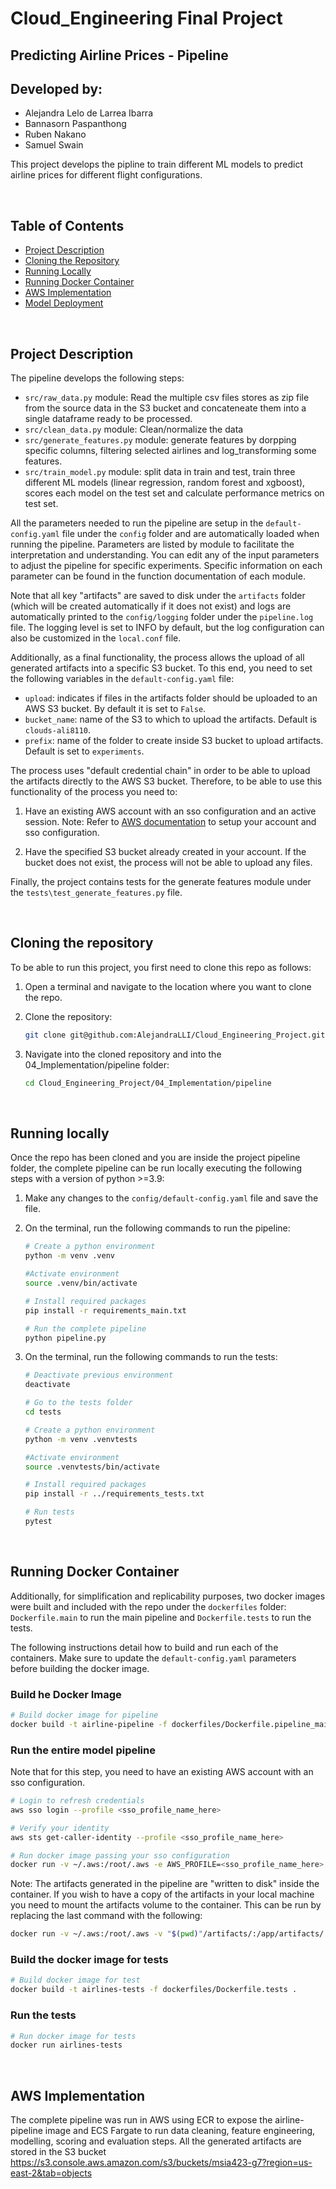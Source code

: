 # Cloud_Engineering Final Project
## Predicting Airline Prices - Pipeline
## Developed by: 
- Alejandra Lelo de Larrea Ibarra
- Bannasorn Paspanthong
- Ruben Nakano
- Samuel Swain

This project develops the pipline to train different ML models to predict airline prices for different flight configurations.

<br/>

## Table of Contents 
- [Project Description](#id-ProjectDesc)
- [Cloning the Repository](#id-CloneRepo)
- [Running Locally](#id-RunLocal)
- [Running Docker Container](#id-RunContainer)
- [AWS Implementation](#id-Implementation)
- [Model Deployment](#id-Deployment)


<br/><div id='id-ProjectDesc'/>

## Project Description

The pipeline develops the following steps: 

- `src/raw_data.py` module: Read the multiple csv files stores as zip file from the source data in the S3 bucket and concateneate them into a single dataframe ready to be processed. 
- `src/clean_data.py` module: Clean/normalize the data
- `src/generate_features.py` module: generate features by dorpping specific columns, filtering selected airlines and log_transforming some features. 
- `src/train_model.py` module: split data in train and test, train three different ML models (linear regression, random forest and xgboost), scores each model on the test set and calculate performance metrics on test set.

All the parameters needed to run the pipeline are setup in the `default-config.yaml` file under the `config` folder and are automatically loaded when running the pipeline. Parameters are listed by module to facilitate the interpretation and understanding. You can edit any of the input parameters to adjust the pipeline for specific experiments. Specific information on each parameter can be found in the function documentation of each module. 

Note that all key "artifacts" are saved to disk under the `artifacts` folder (which will be created automatically if it does not exist) and logs are automatically printed to the `config/logging` folder under the `pipeline.log` file. The logging level is set to INFO by default, but the log configuration can also be customized in the `local.conf` file. 

Additionally, as a final functionality, the process allows the upload of all generated artifacts into a specific S3 bucket. To this end, you need to set the following variables in the `default-config.yaml` file: 

- `upload`: indicates if files in the artifacts folder should be uploaded to an AWS S3 bucket. By default it is set to `False`. 
- `bucket_name`: name of the S3 to which to upload the artifacts. Default is `clouds-ali8110`.
- `prefix`: name of the folder to create inside S3 bucket to upload artifacts. Default is set to `experiments`.

The process uses "default credential chain" in order to be able to upload the artifacts directly to the AWS S3 bucket. Therefore, to be able to use this functionality of the process you need to: 

1. Have an existing AWS account with an sso configuration and an active session. 
Note: Refer to [AWS documentation](https://docs.aws.amazon.com/singlesignon/latest/userguide/useraccess.html) to setup your account and sso configuration. 

2. Have the specified S3 bucket already created in your account. If the bucket does not exist, the process will not be able to upload any files. 

Finally, the project contains tests for the generate features module under the `tests\test_generate_features.py` file. 

<br/><div id='id-CloneRepo'/>

## Cloning the repository

To be able to run this project, you first need to clone this repo as follows: 

1. Open a terminal and navigate to the location where you want to clone the repo. 

2. Clone the repository:

    ```bash
    git clone git@github.com:AlejandraLLI/Cloud_Engineering_Project.git
    ```
3. Navigate into the cloned repository and into the 04_Implementation/pipeline folder: 

    ```bash
    cd Cloud_Engineering_Project/04_Implementation/pipeline
    ```

<br/><div id='id-RunLocal'/>

## Running locally 

Once the repo has been cloned and you are inside the project pipeline folder, the complete pipeline can be run locally executing the following steps with a version of python >=3.9:

1. Make any changes to the `config/default-config.yaml` file and save the file. 

2. On the terminal, run the following commands to run the pipeline:

    ```bash
    # Create a python environment
    python -m venv .venv

    #Activate environment
    source .venv/bin/activate

    # Install required packages
    pip install -r requirements_main.txt

    # Run the complete pipeline 
    python pipeline.py
     ```

3. On the terminal, run the following commands to run the tests:
    ```bash
    # Deactivate previous environment 
    deactivate

    # Go to the tests folder
    cd tests

    # Create a python environment
    python -m venv .venvtests

    #Activate environment
    source .venvtests/bin/activate

    # Install required packages
    pip install -r ../requirements_tests.txt

    # Run tests 
    pytest
    ```

<br/><div id='id-RunContainer'/>

## Running Docker Container 

Additionally, for simplification and replicability purposes, two docker images were built and included with the repo under the `dockerfiles` folder: `Dockerfile.main` to run the main pipeline and `Dockerfile.tests` to run the tests. 

The following instructions detail how to build and run each of the containers. Make sure to update the `default-config.yaml` parameters before building the docker image. 

### Build he Docker Image

```bash
# Build docker image for pipeline
docker build -t airline-pipeline -f dockerfiles/Dockerfile.pipeline_main .
```

### Run the entire model pipeline

Note that for this step, you need to have an existing AWS account with an sso configuration.

```bash
# Login to refresh credentials 
aws sso login --profile <sso_profile_name_here>

# Verify your identity 
aws sts get-caller-identity --profile <sso_profile_name_here>

# Run docker image passing your sso configuration 
docker run -v ~/.aws:/root/.aws -e AWS_PROFILE=<sso_profile_name_here> airline-pipeline
```

Note: The artifacts generated in the pipeline are "written to disk" inside the container. If you wish to have a copy of the artifacts in your local machine you need to mount the artifacts volume to the container. This can be run by replacing the last command with the following: 

```bash
docker run -v ~/.aws:/root/.aws -v "$(pwd)"/artifacts/:/app/artifacts/ -e AWS_PROFILE=<sso_profile_name_here> airline-pipeline
``` 

### Build the docker image for tests

```bash
# Build docker image for test
docker build -t airlines-tests -f dockerfiles/Dockerfile.tests . 
```

### Run the tests

```bash
# Run docker image for tests
docker run airlines-tests
```

<br/><div id='id-Implementation'/>

## AWS Implementation

The complete pipeline was run in AWS using ECR to expose the airline-pipeline image and ECS Fargate to run data cleaning, feature engineering, modelling, scoring and evaluation steps. All the generated artifacts are stored in the S3 bucket https://s3.console.aws.amazon.com/s3/buckets/msia423-g7?region=us-east-2&tab=objects